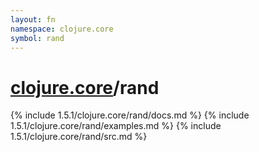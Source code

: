 ```yaml
---
layout: fn
namespace: clojure.core
symbol: rand
---
```


# [clojure.core](../)/rand

{% include 1.5.1/clojure.core/rand/docs.md %}
{% include 1.5.1/clojure.core/rand/examples.md %}
{% include 1.5.1/clojure.core/rand/src.md %}

